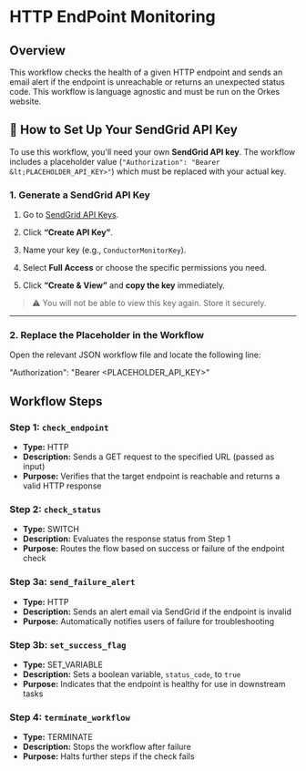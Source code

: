 # HTTP EndPoint Monitoring


## Overview 

This workflow checks the health of a given HTTP endpoint and sends an email alert if the endpoint is unreachable or returns an unexpected status code. This workflow is language agnostic and must be run on the Orkes website. 

## 🔧 How to Set Up Your SendGrid API Key

To use this workflow, you'll need your own **SendGrid API key**. The workflow includes a placeholder value (`"Authorization": "Bearer &lt;PLACEHOLDER_API_KEY>"`) which must be replaced with your actual key.

### 1. Generate a SendGrid API Key

1. Go to [SendGrid API Keys](https://app.sendgrid.com/settings/api_keys).

2. Click **“Create API Key”**.

3. Name your key (e.g., `ConductorMonitorKey`).

4. Select **Full Access** or choose the specific permissions you need.

5. Click **“Create & View”** and **copy the key** immediately.

> ⚠️ You will not be able to view this key again. Store it securely.

---

### 2. Replace the Placeholder in the Workflow

Open the relevant JSON workflow file and locate the following line:



"Authorization": "Bearer &lt;PLACEHOLDER_API_KEY>"


## Workflow Steps

### Step 1: `check_endpoint`

* **Type:** HTTP
* **Description:** Sends a GET request to the specified URL (passed as input)
* **Purpose:** Verifies that the target endpoint is reachable and returns a valid HTTP response



### Step 2: `check_status`

* **Type:** SWITCH
* **Description:** Evaluates the response status from Step 1
* **Purpose:** Routes the flow based on success or failure of the endpoint check



### Step 3a: `send_failure_alert`

* **Type:** HTTP
* **Description:** Sends an alert email via SendGrid if the endpoint is invalid
* **Purpose:** Automatically notifies users of failure for troubleshooting



### Step 3b: `set_success_flag`

* **Type:** SET\_VARIABLE
* **Description:** Sets a boolean variable, `status_code`, to `true`
* **Purpose:** Indicates that the endpoint is healthy for use in downstream tasks



### Step 4: `terminate_workflow`

* **Type:** TERMINATE
* **Description:** Stops the workflow after failure
* **Purpose:** Halts further steps if the check fails




